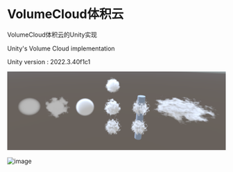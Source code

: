 
# VolumeCloud体积云

VolumeCloud体积云的Unity实现

Unity's Volume Cloud implementation

Unity version : 2022.3.40f1c1

![image](pic/VloumeCloud.png)

![image](pic/VloumeCloudAnimation.gif)


